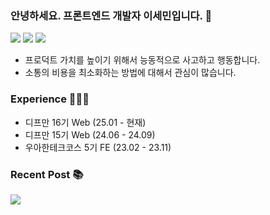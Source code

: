 ### 안녕하세요. 프론트엔드 개발자 이세민입니다. 👋

<a href="mailto:semnil5202@gmail.com"><img src="https://img.shields.io/badge/Gmail-D14836?style=for-the-badge&logo=Gmail&logoColor=white"/></a>
<a href="https://velog.io/@semnil5202/posts" target="_blank"><img src="https://img.shields.io/badge/Velog-00C689?style=for-the-badge&logo=Velog&logoColor=white"/></a>
<a href="https://se-een.vercel.app/" target="_blank"><img src="https://img.shields.io/badge/Portfolio-2A392F?style=for-the-badge&logo=ReadTheDocs&logoColor=white"/></a>

- 프로덕트 가치를 높이기 위해서 능동적으로 사고하고 행동합니다.
- 소통의 비용을 최소화하는 방법에 대해서 관심이 많습니다.

### Experience 🧑🏻‍💻

- 디프만 16기 Web (25.01 - 현재)
- 디프만 15기 Web (24.06 - 24.09)
- 우아한테크코스 5기 FE (23.02 - 23.11)

### Recent Post 📚
<a href="https://velog-readme-stats.vercel.app/api/redirect?name=semnil5202"><img src="https://velog-readme-stats.vercel.app/api?name=semnil5202"></a>

